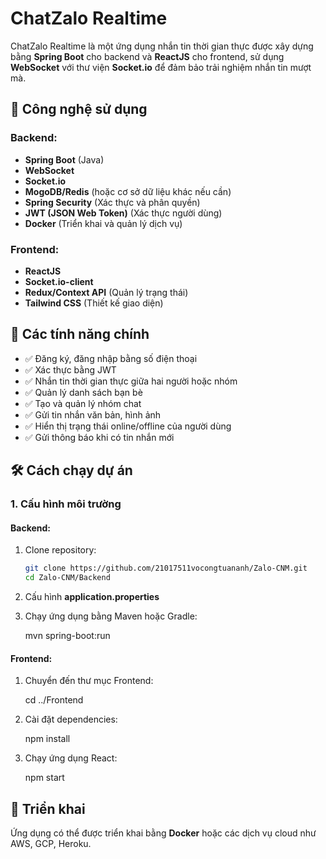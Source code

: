 # ChatZalo Realtime

ChatZalo Realtime là một ứng dụng nhắn tin thời gian thực được xây dựng bằng **Spring Boot** cho backend và **ReactJS** cho frontend, sử dụng **WebSocket** với thư viện **Socket.io** để đảm bảo trải nghiệm nhắn tin mượt mà.

## 🚀 Công nghệ sử dụng

### Backend:
- **Spring Boot** (Java)
- **WebSocket**
- **Socket.io**
- **MogoDB/Redis** (hoặc cơ sở dữ liệu khác nếu cần)
- **Spring Security** (Xác thực và phân quyền)
- **JWT (JSON Web Token)** (Xác thực người dùng)
- **Docker** (Triển khai và quản lý dịch vụ)

### Frontend:
- **ReactJS**
- **Socket.io-client**
- **Redux/Context API** (Quản lý trạng thái)
- **Tailwind CSS** (Thiết kế giao diện)

## 📌 Các tính năng chính
- ✅ Đăng ký, đăng nhập bằng số điện thoại
- ✅ Xác thực bằng JWT
- ✅ Nhắn tin thời gian thực giữa hai người hoặc nhóm
- ✅ Quản lý danh sách bạn bè
- ✅ Tạo và quản lý nhóm chat
- ✅ Gửi tin nhắn văn bản, hình ảnh
- ✅ Hiển thị trạng thái online/offline của người dùng
- ✅ Gửi thông báo khi có tin nhắn mới

## 🛠️ Cách chạy dự án

### 1. Cấu hình môi trường
#### Backend:
1. Clone repository:
   ```sh
   git clone https://github.com/21017511vocongtuananh/Zalo-CNM.git
   cd Zalo-CNM/Backend
   ```
2. Cấu hình **application.properties**
3. Chạy ứng dụng bằng Maven hoặc Gradle:

   mvn spring-boot:run


#### Frontend:
1. Chuyển đến thư mục Frontend:

   cd ../Frontend

2. Cài đặt dependencies:

   npm install

3. Chạy ứng dụng React:

   npm start


## 📌 Triển khai
Ứng dụng có thể được triển khai bằng **Docker** hoặc các dịch vụ cloud như AWS, GCP, Heroku.



